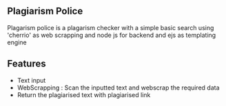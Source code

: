 ## Plagiarism Police

Plagarism police is a plagarism checker with a simple basic search using 'cherrio' as web scrapping and node js  for backend and ejs as templating engine

## Features
- Text input
- WebScrapping : Scan the inputted text and webscrap the required data
- Return the plagiarised text with plagiarised link
